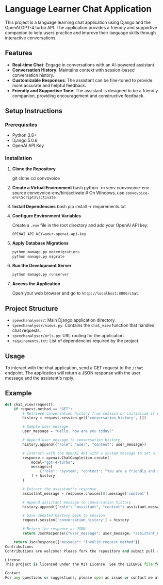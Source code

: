 # Language Learner Chat Application

This project is a language learning chat application using Django and the OpenAI GPT-4 turbo API. The application provides a friendly and supportive companion to help users practice and improve their language skills through interactive conversations.

## Features

- **Real-time Chat**: Engage in conversations with an AI-powered assistant.
- **Conversation History**: Maintains context with session-based conversation history.
- **Customizable Responses**: The assistant can be fine-tuned to provide more accurate and helpful feedback.
- **Friendly and Supportive Tone**: The assistant is designed to be a friendly companion, providing encouragement and constructive feedback.

## Setup Instructions

### Prerequisites

- Python 3.8+
- Django 5.0.6
- OpenAI API Key

### Installation

1. **Clone the Repository**
    
    git clone
    cd convovoice
    

2. **Create a Virtual Environment**
    bash
    python -m venv convovoice-env
    source convovoice-env/bin/activate  # On Windows, use `convovoice-env\Scripts\activate`
    

3. **Install Dependencies**
    bash
    pip install -r requirements.txt
    

4. **Configure Environment Variables**

    Create a `.env` file in the root directory and add your OpenAI API key:
    ```
    OPENAI_API_KEY=your-openai-api-key
    ```

5. **Apply Database Migrations**
    ```bash
    python manage.py makemigrations
    python manage.py migrate
    ```

6. **Run the Development Server**
    ```bash
    python manage.py runserver
    ```

7. **Access the Application**

    Open your web browser and go to `http://localhost:8000/chat`.

## Project Structure

- `speechanalyser/`: Main Django application directory.
- `speechanalyser/views.py`: Contains the `chat_view` function that handles chat requests.
- `speechanalyser/urls.py`: URL routing for the application.
- `requirements.txt`: List of dependencies required by the project.

## Usage

To interact with the chat application, send a GET request to the `/chat` endpoint. The application will return a JSON response with the user message and the assistant's reply.

## Example

```python
def chat_view(request):
    if request.method == "GET":
        # Retrieve conversation history from session or initialize if not present
        history = request.session.get('conversation_history', [])

        # Sample user message
        user_message = "Hello, how are you today?"

        # Append user message to conversation history
        history.append({"role": "user", "content": user_message})

        # Interact with the OpenAI API with a system message to set a friendly tone
        response = openai.ChatCompletion.create(
            model="gpt-4-turbo",
            messages=[
                {"role": "system", "content": "You are a friendly and supportive companion."}
            ] + history
        )

        # Extract the assistant's response
        assistant_message = response.choices[0].message['content']

        # Append assistant message to conversation history
        history.append({"role": "assistant", "content": assistant_message})

        # Save updated history back to session
        request.session['conversation_history'] = history

        # Return the response as JSON
        return JsonResponse({"user_message": user_message, "assistant_message": assistant_message})

    return JsonResponse({"message": "Invalid request method"})
Contributions
Contributions are welcome! Please fork the repository and submit pull requests for any enhancements or bug fixes.

License
This project is licensed under the MIT License. See the LICENSE file for details.

Contact
For any questions or suggestions, please open an issue or contact me at [your-email@example.com].

